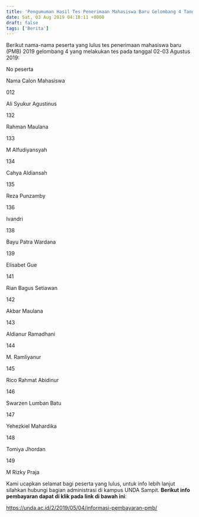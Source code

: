 ```yaml
---
title: 'Pengumuman Hasil Tes Penerimaan Mahasiswa Baru Gelombang 4 Tanggal 02-03 Agustus 2019'
date: Sat, 03 Aug 2019 04:18:11 +0000
draft: false
tags: ['Berita']
---
```


Berikut nama-nama peserta yang lulus tes penerimaan mahasiswa baru (PMB) 2019 gelombang 4 yang melakukan tes pada tanggal 02-03 Agustus 2019:

No peserta

Nama Calon Mahasiswa

012

Ali Syukur Agustinus

132

Rahman Maulana

133

M Alfudiyansyah

134

Cahya Aldiansah

135

Reza Punzamby

136

Ivandri

138

Bayu Patra Wardana

139

Elisabet Gue

141

Rian Bagus Setiawan

142

Akbar Maulana

143

Aldianur Ramadhani

144

M. Ramliyanur

145

Rico Rahmat Abidinur

146

Swarzen Lumban Batu

147

Yehezkiel Mahardika

148

Tomiya Jhordan

149

M Rizky Praja

Kami ucapkan selamat bagi peserta yang lulus, untuk info lebih lanjut silahkan hubungi bagian administrasi di kampus UNDA Sampit. **Berikut info pembayaran dapat di klik pada link di bawah ini**:

https://unda.ac.id/2/2019/05/04/informasi-pembayaran-pmb/